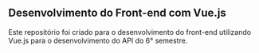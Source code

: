 ## Desenvolvimento do Front-end com Vue.js 

Este repositório foi criado para o desenvolvimento do front-end utilizando Vue.js para o desenvolvimento do API do 6° semestre.
